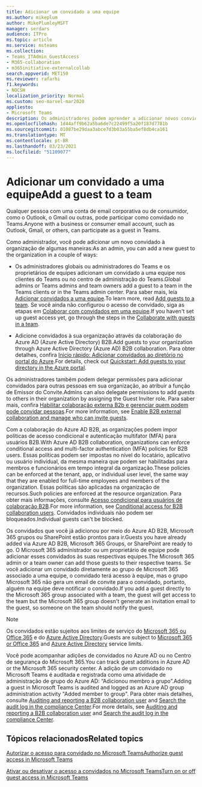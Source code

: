 ```yaml
---
title: Adicionar um convidado a uma equipe
ms.author: mikeplum
author: MikePlumleyMSFT
manager: serdars
audience: ITPro
ms.topic: article
ms.service: msteams
ms.collection:
- Teams_ITAdmin_GuestAccess
- M365-collaboration
- m365initiative-externalcollab
search.appverid: MET150
ms.reviewer: rafarhi
f1.keywords:
- NOCSH
localization_priority: Normal
ms.custom: seo-marvel-mar2020
appliesto:
- Microsoft Teams
description: Os administradores podem aprender a adicionar novos convidados a uma organização Microsoft Teams clientes da área de trabalho e da Web e Azure Active Directory portal de colaboração B2B.
ms.openlocfilehash: 1d44aff9b62a5ba6de7c22499f5a20f187d7781b
ms.sourcegitcommit: 01087be29daa3abce7d3b03a55ba5ef8db4ca161
ms.translationtype: MT
ms.contentlocale: pt-BR
ms.lasthandoff: 03/23/2021
ms.locfileid: "51109077"
---
```

# <a name="add-a-guest-to-a-team"></a><span data-ttu-id="17b3a-103">Adicionar um convidado a uma equipe</span><span class="sxs-lookup"><span data-stu-id="17b3a-103">Add a guest to a team</span></span>

<span data-ttu-id="17b3a-104">Qualquer pessoa com uma conta de email corporativa ou de consumidor, como o Outlook, o Gmail ou outras, pode participar como convidado no Teams.</span><span class="sxs-lookup"><span data-stu-id="17b3a-104">Anyone with a business or consumer email account, such as Outlook, Gmail, or others, can participate as a guest in Teams.</span></span>

<span data-ttu-id="17b3a-105">Como administrador, você pode adicionar um novo convidado à organização de algumas maneiras:</span><span class="sxs-lookup"><span data-stu-id="17b3a-105">As an admin, you can add a new guest to the organization in a couple of ways:</span></span>

- <span data-ttu-id="17b3a-106">Os administradores globais ou administradores do Teams e os proprietários de equipes adicionam um convidado a uma equipe nos clientes do Teams ou no centro de administração do Teams.</span><span class="sxs-lookup"><span data-stu-id="17b3a-106">Global admins or Teams admins and team owners add a guest to a team in the Teams clients or in the Teams admin center.</span></span> <span data-ttu-id="17b3a-107">Para saber mais, leia [Adicionar convidados a uma equipe](https://support.office.com/article/add-guests-to-a-team-fccb4fa6-f864-4508-bdde-256e7384a14f).</span><span class="sxs-lookup"><span data-stu-id="17b3a-107">To learn more, read [Add guests to a team](https://support.office.com/article/add-guests-to-a-team-fccb4fa6-f864-4508-bdde-256e7384a14f).</span></span> <span data-ttu-id="17b3a-108">Se você ainda não configurou o acesso de convidado, siga as etapas em [Colaborar com convidados em uma equipe](/microsoft-365/solutions/collaborate-as-team).</span><span class="sxs-lookup"><span data-stu-id="17b3a-108">If you haven't set up guest access yet, go through the steps in the [Collaborate with guests in a team](/microsoft-365/solutions/collaborate-as-team).</span></span>

- <span data-ttu-id="17b3a-109">Adicione convidados à sua organização através da colaboração do Azure AD (Azure Active Directory) B2B.</span><span class="sxs-lookup"><span data-stu-id="17b3a-109">Add guests to your organization through Azure Active Directory (Azure AD) B2B collaboration.</span></span> <span data-ttu-id="17b3a-110">Para obter detalhes, confira [Início rápido: Adicionar convidados ao diretório no portal do Azure](/azure/active-directory/external-identities/b2b-quickstart-add-guest-users-portal).</span><span class="sxs-lookup"><span data-stu-id="17b3a-110">For details, check out [Quickstart: Add guests to your directory in the Azure portal](/azure/active-directory/external-identities/b2b-quickstart-add-guest-users-portal).</span></span>

<span data-ttu-id="17b3a-111">Os administradores também podem delegar permissões para adicionar convidados para outras pessoas em sua organização, ao atribuir a função de Emissor do Convite.</span><span class="sxs-lookup"><span data-stu-id="17b3a-111">Admins can also delegate permissions to add guests to others in their organization by assigning the Guest Inviter role.</span></span> <span data-ttu-id="17b3a-112">Para saber mais, confira [Habilitar colaboração externa B2b e gerenciar quem podem pode convidar pessoas](/azure/active-directory/external-identities/delegate-invitations).</span><span class="sxs-lookup"><span data-stu-id="17b3a-112">For more information, see [Enable B2B external collaboration and manage who can invite guests](/azure/active-directory/external-identities/delegate-invitations).</span></span>

<span data-ttu-id="17b3a-113">Com a colaboração do Azure AD B2B, as organizações podem impor políticas de acesso condicional e autenticação multifator (MFA) para usuários B2B.</span><span class="sxs-lookup"><span data-stu-id="17b3a-113">With Azure AD B2B collaboration, organizations can enforce conditional access and multi-factor authentication (MFA) policies for B2B users.</span></span> <span data-ttu-id="17b3a-114">Essas políticas podem ser impostas no nível do locatário, aplicativo ou usuário individual, da mesma maneira que podem ser habilitadas para membros e funcionários em tempo integral da organização.</span><span class="sxs-lookup"><span data-stu-id="17b3a-114">These policies can be enforced at the tenant, app, or individual user level, the same way that they are enabled for full-time employees and members of the organization.</span></span> <span data-ttu-id="17b3a-115">Essas políticas são aplicadas na organização de recursos.</span><span class="sxs-lookup"><span data-stu-id="17b3a-115">Such policies are enforced at the resource organization.</span></span> <span data-ttu-id="17b3a-116">Para obter mais informações, consulte [Acesso condicional para usuários de colaboração B2B](/azure/active-directory/external-identities/conditional-access).</span><span class="sxs-lookup"><span data-stu-id="17b3a-116">For more information, see  [Conditional access for B2B collaboration users](/azure/active-directory/external-identities/conditional-access).</span></span> <span data-ttu-id="17b3a-117">Convidados individuais não podem ser bloqueados.</span><span class="sxs-lookup"><span data-stu-id="17b3a-117">Individual guests can't be blocked.</span></span>

<span data-ttu-id="17b3a-118">Os convidados que você já adicionou por meio do Azure AD B2B, Microsoft 365 grupos ou SharePoint estão prontos para ir.</span><span class="sxs-lookup"><span data-stu-id="17b3a-118">Guests you have already added via Azure AD B2B, Microsoft 365 Groups, or SharePoint are ready to go.</span></span> <span data-ttu-id="17b3a-119">O Microsoft 365 administrador ou um proprietário de equipe pode adicionar esses convidados às suas respectivas equipes.</span><span class="sxs-lookup"><span data-stu-id="17b3a-119">The Microsoft 365 admin or a team owner can add those guests to their respective teams.</span></span> <span data-ttu-id="17b3a-120">Se você adicionar um convidado diretamente ao grupo de Microsoft 365 associado a uma equipe, o convidado terá acesso à equipe, mas o grupo Microsoft 365 não gera um email de convite para o convidado, portanto, alguém na equipe deve notificar o convidado.</span><span class="sxs-lookup"><span data-stu-id="17b3a-120">If you add a guest directly to the Microsoft 365 group associated with a team, the guest will get access to the team but the Microsoft 365 group doesn't generate an invitation email to the guest, so someone on the team should notify the guest.</span></span>

> [!NOTE]
> <span data-ttu-id="17b3a-121">Os convidados estão sujeitos aos limites de serviço do [Microsoft 365 ou Office 365](/office365/servicedescriptions/office-365-service-descriptions-technet-library) e do [Azure Active Directory](/azure/active-directory/external-identities/current-limitations).</span><span class="sxs-lookup"><span data-stu-id="17b3a-121">Guests are subject to  [Microsoft 365 or Office 365](/office365/servicedescriptions/office-365-service-descriptions-technet-library) and [Azure Active Directory](/azure/active-directory/external-identities/current-limitations) service limits.</span></span>

<span data-ttu-id="17b3a-122">Você pode acompanhar adições de convidados no Azure AD ou no Centro de segurança do Microsoft 365.</span><span class="sxs-lookup"><span data-stu-id="17b3a-122">You can track guest additions in Azure AD or the Microsoft 365 security center.</span></span> <span data-ttu-id="17b3a-123">A adição de um convidado no Microsoft Teams é auditada e registrada como uma atividade de administração de grupo do Azure AD: “Adicionou membro a grupo”.</span><span class="sxs-lookup"><span data-stu-id="17b3a-123">Adding a guest in Microsoft Teams is audited and logged as an Azure AD group administration activity "Added member to group".</span></span> <span data-ttu-id="17b3a-124">Para obter mais detalhes, consulte [Auditing and reporting a B2B collaboration user](/azure/active-directory/external-identities/auditing-and-reporting) and [Search the audit log in the compliance Center](/microsoft-365/compliance/search-the-audit-log-in-security-and-compliance).</span><span class="sxs-lookup"><span data-stu-id="17b3a-124">For more details, see [Auditing and reporting a B2B collaboration user](/azure/active-directory/external-identities/auditing-and-reporting) and [Search the audit log in the compliance Center](/microsoft-365/compliance/search-the-audit-log-in-security-and-compliance).</span></span>


## <a name="related-topics"></a><span data-ttu-id="17b3a-125">Tópicos relacionados</span><span class="sxs-lookup"><span data-stu-id="17b3a-125">Related topics</span></span>

[<span data-ttu-id="17b3a-126">Autorizar o acesso para convidado no Microsoft Teams</span><span class="sxs-lookup"><span data-stu-id="17b3a-126">Authorize guest access in Microsoft Teams</span></span>](teams-dependencies.md)

[<span data-ttu-id="17b3a-127">Ativar ou desativar o acesso a convidados no Microsoft Teams</span><span class="sxs-lookup"><span data-stu-id="17b3a-127">Turn on or off guest access in Microsoft Teams</span></span>](set-up-guests.md)